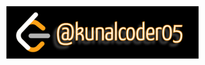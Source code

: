<a href = "https://leetcode.com/kunalcoder05/">
  <img src = "https://github.com/Kunal-IIT-JMU/LEET-CODE/blob/main/image/kunal.png?raw=true"/>
</a>
